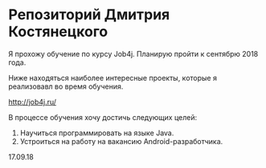 # Репозиторий Дмитрия Костянецкого

Я прохожу обучение по курсу Job4j. Планирую пройти к сентябрю 2018 года.

Ниже находяться наиболее интересные проекты, которые я реализовавл во время обучения.

http://job4j.ru/

В процессе обучения хочу достичь следующих целей:
1. Научиться программировать на языке  Java.
2. Устроиться на работу на вакансию Android-разработчика.

17.09.18